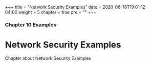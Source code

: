 +++
title = "Network Security Examples"
date = 2020-06-16T19:01:12-04:00
weight = 5
chapter = true
pre = "<b></b>"
+++

### Chapter 10 Examples

# Network Security Examples

Chapter about Network Security Examples